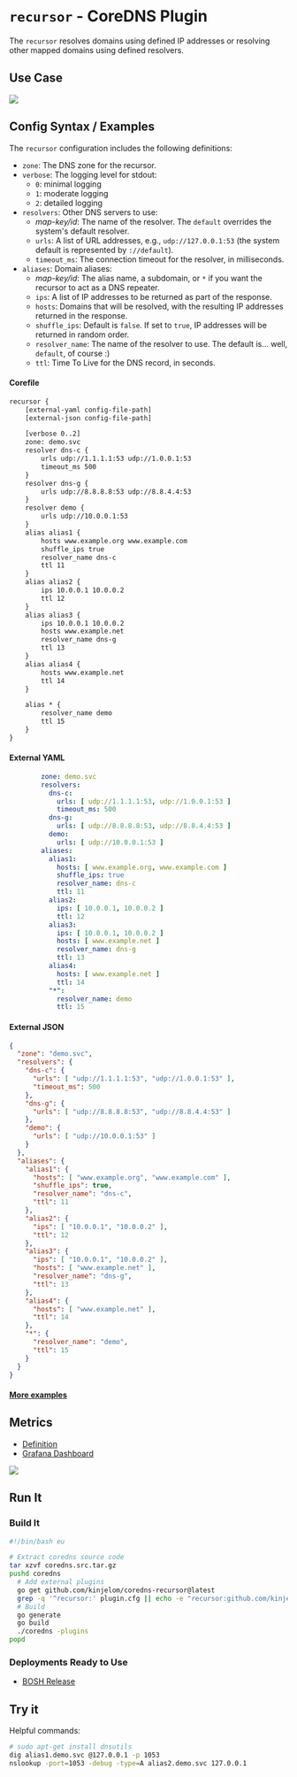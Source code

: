 # `recursor` - CoreDNS Plugin  

The `recursor` resolves domains using defined IP addresses or resolving other mapped domains using defined resolvers. 

## Use Case

![](docs/flow.png)

## Config Syntax / Examples

The `recursor` configuration includes the following definitions:
- `zone`: The DNS zone for the recursor.
- `verbose`: The logging level for stdout:
  - `0`: minimal logging
  - `1`: moderate logging
  - `2`: detailed logging
- `resolvers`: Other DNS servers to use:
  - *map-key/id*: The name of the resolver. The `default` overrides the system's default resolver.
  - `urls`: A list of URL addresses, e.g., `udp://127.0.0.1:53` (the system default is represented by `://default`).
  - `timeout_ms`: The connection timeout for the resolver, in milliseconds.
- `aliases`: Domain aliases:
  - *map-key/id*: The alias name, a subdomain, or `*` if you want the recursor to act as a DNS repeater.
  - `ips`: A list of IP addresses to be returned as part of the response.
  - `hosts`: Domains that will be resolved, with the resulting IP addresses returned in the response.
  - `shuffle_ips`: Default is `false`. If set to `true`, IP addresses will be returned in random order.
  - `resolver_name`: The name of the resolver to use. The default is... well, `default`, of course :)
  - `ttl`: Time To Live for the DNS record, in seconds.

#### Corefile

```txt
recursor {   
    [external-yaml config-file-path]
    [external-json config-file-path]

    [verbose 0..2]
    zone: demo.svc
    resolver dns-c {
        urls udp://1.1.1.1:53 udp://1.0.0.1:53
        timeout_ms 500
    }
    resolver dns-g {
        urls udp://8.8.8.8:53 udp://8.8.4.4:53
    }  
    resolver demo {
        urls udp://10.0.0.1:53
    }  
    alias alias1 {
        hosts www.example.org www.example.com
        shuffle_ips true
        resolver_name dns-c
        ttl 11
    }
    alias alias2 {
        ips 10.0.0.1 10.0.0.2
        ttl 12
    }
    alias alias3 {
        ips 10.0.0.1 10.0.0.2
        hosts www.example.net
        resolver_name dns-g
        ttl 13
    }
    alias alias4 {
        hosts www.example.net
        ttl 14
    }  

    alias * {
        resolver_name demo
        ttl 15
    }  
}
```

#### External YAML

```yaml
        zone: demo.svc
        resolvers:
          dns-c:
            urls: [ udp://1.1.1.1:53, udp://1.0.0.1:53 ]
            timeout_ms: 500
          dns-g:
            urls: [ udp://8.8.8.8:53, udp://8.8.4.4:53 ]
          demo:
            urls: [ udp://10.0.0.1:53 ]
        aliases:
          alias1:
            hosts: [ www.example.org, www.example.com ]
            shuffle_ips: true
            resolver_name: dns-c
            ttl: 11
          alias2:
            ips: [ 10.0.0.1, 10.0.0.2 ]
            ttl: 12
          alias3:
            ips: [ 10.0.0.1, 10.0.0.2 ]
            hosts: [ www.example.net ]
            resolver_name: dns-g
            ttl: 13
          alias4:
            hosts: [ www.example.net ]
            ttl: 14
          "*":
            resolver_name: demo
            ttl: 15
```

#### External JSON

```json
{
  "zone": "demo.svc",
  "resolvers": {
    "dns-c": {
      "urls": [ "udp://1.1.1.1:53", "udp://1.0.0.1:53" ],
      "timeout_ms": 500
    },
    "dns-g": {
      "urls": [ "udp://8.8.8.8:53", "udp://8.8.4.4:53" ]
    },
    "demo": {
      "urls": [ "udp://10.0.0.1:53" ]
    }
  },
  "aliases": {
    "alias1": {
      "hosts": [ "www.example.org", "www.example.com" ],
      "shuffle_ips": true,
      "resolver_name": "dns-c",
      "ttl": 11
    },
    "alias2": {
      "ips": [ "10.0.0.1", "10.0.0.2" ],
      "ttl": 12
    },
    "alias3": {
      "ips": [ "10.0.0.1", "10.0.0.2" ],
      "hosts": [ "www.example.net" ],
      "resolver_name": "dns-g",
      "ttl": 13
    },
    "alias4": {
      "hosts": [ "www.example.net" ],
      "ttl": 14
    },
    "*": {
      "resolver_name": "demo",
      "ttl": 15
    }
  }
}
```

#### [More examples](examples)

## Metrics

- [Definition](metrics.go)
- [Grafana Dashboard](docs/dashboard.json)

![](docs/dashboard.png)


## Run It

### Build It

```bash
#!/bin/bash eu

# Extract coredns source code
tar xzvf coredns.src.tar.gz
pushd coredns
  # Add external plugins
  go get github.com/kinjelom/coredns-recursor@latest
  grep -q '^recursor:' plugin.cfg || echo -e "recursor:github.com/kinjelom/coredns-recursor" >> plugin.cfg
  # Build
  go generate
  go build
  ./coredns -plugins
popd
```

### Deployments Ready to Use

- [BOSH Release](https://github.com/kinjelom/coredns-boshrelease)

## Try it

Helpful commands:
```bash
# sudo apt-get install dnsutils
dig alias1.demo.svc @127.0.0.1 -p 1053
nslookup -port=1053 -debug -type=A alias2.demo.svc 127.0.0.1
```
